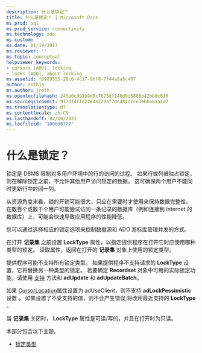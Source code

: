 ```yaml
---
description: 什么是锁定？
title: 什么是锁定？ | Microsoft Docs
ms.prod: sql
ms.prod_service: connectivity
ms.technology: ado
ms.custom: ''
ms.date: 01/19/2017
ms.reviewer: ''
ms.topic: conceptual
helpviewer_keywords:
- cursors [ADO], locking
- locks [ADO], about locking
ms.assetid: f8989555-28c6-4c17-9bf8-7f44a8a5c407
author: rothja
ms.author: jroth
ms.openlocfilehash: 245a0cd91b9d6c7675df146d9d5808b42bb8c618
ms.sourcegitcommit: 917df4ffd22e4a229af7dc481dcce3ebba0aa4d7
ms.translationtype: MT
ms.contentlocale: zh-CN
ms.lasthandoff: 02/10/2021
ms.locfileid: "100036727"
---
```

# <a name="what-is-a-lock"></a>什么是锁定？
锁定是 DBMS 限制对多用户环境中的行的访问的过程。 如果行或列被独占锁定，则在解除锁定之前，不允许其他用户访问锁定的数据。 这可确保两个用户不能同时更新行中的同一列。  
  
 从资源角度来看，锁的开销可能很大，只应在需要时才使用来保持数据完整性。 在数百个或数千个用户可能尝试访问一条记录的数据库（例如连接到 Internet 的数据库）上，可能会快速导致应用程序的性能降低。  
  
 您可以通过选择相应的锁定选项来控制数据源和 ADO 游标库管理并发的方式。  
  
 在打开 **记录集** 之前设置 **LockType** 属性，以指定提供程序在打开它时应使用哪种类型的锁定。 读取属性，返回在打开的 **记录集** 对象上使用的锁定类型。  
  
 提供程序可能不支持所有锁定类型。 如果提供程序不支持请求的 **LockType** 设置，它将替换另一种类型的锁定。 若要确定 **Recordset** 对象中可用的实际锁定功能，请使用 [支持](../../../ado/reference/ado-api/supports-method.md) 方法和 **adUpdate** 和 **adUpdateBatch**。  
  
 如果 [CursorLocation](../../../ado/reference/ado-api/cursorlocation-property-ado.md)属性设置为 adUseClient，则不支持 **adLockPessimistic** 设置 **。** 如果设置了不受支持的值，则不会产生错误;将改用最近支持的 **LockType** 。  
  
 当 **记录集** 关闭时， **LockType** 属性是可读/写的，并且在打开时为只读。  
  
 本部分包含以下主题。  
  
-   [锁定类型](../../../ado/guide/data/types-of-locks.md)
